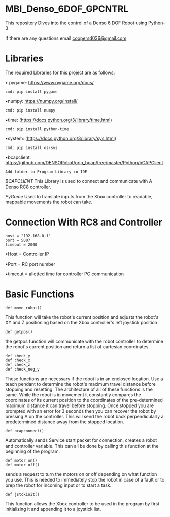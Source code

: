 # MBI_Denso_6DOF_GPCNTRL
This repository Dives into the control of a Denso 6 DOF Robot using Python-3

If there are any questions email coopersd036@gmail.com

# Libraries

The required Libraries for this project are as follows:

• pygame: https://www.pygame.org/docs/
    
    cmd: pip install pygame
  
•numpy: https://numpy.org/install/
    
    cmd: pip install numpy

•time: (https://docs.python.org/3/library/time.html)
    
    cmd: pip install python-time

•system: (https://docs.python.org/3/library/sys.html)
    
    cmd: pip install os-sys

•bcapclient: https://github.com/DENSORobot/orin_bcap/tree/master/Python/bCAPClient
    
    Add folder to Program Library in IDE

*BCAPCLIENT*
This Library is used to connect and communicate with A Denso RC8 controller.

*PyGame* 
Used to translate inputs from the Xbox controller to readable, mappable movements the robot can take.

# Connection With RC8 and Controller
    host = "192.168.0.1"
    port = 5007
    timeout = 2000
•Host = Controller IP

•Port = RC port number

•timeout = allotted time for controller PC communication


# Basic Functions
        
    def move_robot()
This function will take the robot's current position and adjusts the robot's XY and Z positioning based on the Xbox controller's left joystick position

    def getpos()
the getpos function will communicate with the robot controller to determine the robot's current position and return a list of cartesian coordinates

    def check_y
    def check_x
    def check_z
    def check_neg_y
These functions are necessary if the robot is in an enclosed location. Use a teach pendant to determine the robot's maximum travel distance before stopping and resetting. The architecture of all of these functions is the same. While the robot is in movement it constantly compares the coordinates of its current position to the coordinates of the pre-determined maximum distance it can travel before stopping. Once stopped you are prompted with an error for 3 seconds then you can recover the robot by pressing A on the controller. This will send the robot back perpendicularly a predetermined distance away from the stopped location. 

    def bcapconnect()
Automatically sends Service start packet for connection, creates a robot and controller variable. This can all be done by calling this function at the beginning of the program. 

    def motor on()
    def motor off()
sends a request to turn the motors on or off depending on what function you use. This is needed to immediately stop the robot in case of a fault or to prep the robot for incoming input or to start a task. 

    def jstckinit()
This function allows the Xbox controller to be used in the program by first initializing it and appending it to a joystick list.











